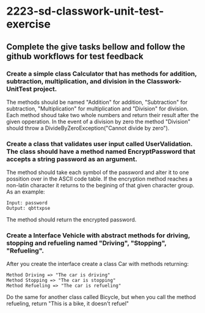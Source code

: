 # 2223-sd-classwork-unit-test-exercise

## Complete the give tasks bellow and follow the github workflows for test feedback

### Create a simple class Calculator that has methods for addition, subtraction, multiplication, and division in the Classwork-UnitTest project.
The methods should be named "Addition" for addition, "Subtraction" for subtraction, "Multiplication" for multiplication
and "Division" for division. Each method shoud take two whole numbers and return their result after the given opperation.
In the event of a division by zero the method "Division" should throw a DivideByZeroException("Cannot divide by zero").

### Create a class that validates user input called UserValidation. The class should have a method named EncryptPassword that accepts a string password as an argument.
The method should take each symbol of the password and alter it to one possition over in the ASCII code table. If the encryption method reaches a non-latin character it
returns to the begining of that given character group. As an example: 
```
Input: password
Output: qbttxpse
```
The method should return the encrypted password.

### Create a Interface Vehicle with abstract methods for driving, stopping and refueling named "Driving", "Stopping", "Refueling".
After you create the interface create a class Car with methods returning: 
```
Method Driving => "The car is driving"
Method Stopping => "The car is stopping"
Method Refueling => "The car is refueling"
```
Do the same for another class called Bicycle, but when you call the method refueling, return "This is a bike, it doesn't refuel"